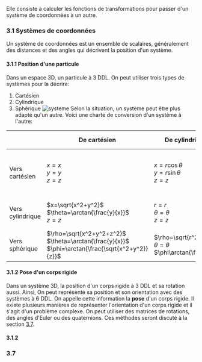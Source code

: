 Elle consiste à calculer les fonctions de transformations pour passer d'un système de coordonnées à un autre.

### 3.1 Systèmes de coordonnées
Un système de coordonnées est un ensemble de scalaires, généralement des distances et des angles qui décrivent la position d'un système.
#### 3.1.1 Position d'une particule
Dans un espace 3D, un particule à 3 DDL. On peut utiliser trois types de systèmes pour la décrire:
1. Cartésien
2. Cylindrique
3. Sphérique
![systeme](Images/systemes.png)
Selon la situation, un système peut être plus adapté qu'un autre. Voici une charte de conversion d'un système à l'autre:

|                  | De cartésien                                                                                           | De cylindrique                                                    | De sphérique                                                                           |
| ---------------- | ------------------------------------------------------------------------------------------------------ | ----------------------------------------------------------------- | -------------------------------------------------------------------------------------- |
| Vers cartésien   | $x=x$<br>$y=y$<br>$z=z$                                                                                | $x=r\cos{\theta}$<br>$y=r\sin{\theta}$<br>$z=z$                   | $x=\rho\sin{\phi}\cos{\theta}$<br>$y=\rho\sin{\phi}\cos{\theta}$<br>$z=\rho\cos{\phi}$ |
| Vers cylindrique | $x=\sqrt{x^2+y^2}$<br>$\theta=\arctan{\frac{y}{x}}$<br>$z=z$                                           | $r=r$<br>$\theta=\theta$<br>$z=z$                                 | $r=\rho\sin{\phi}$<br>$\theta=\theta$<br>$z=\rho\cos{\phi}$                            |
| Vers sphérique   | $\rho=\sqrt{x^2+y^2+z^2}$<br>$\theta=\arctan{\frac{y}{x}}$<br>$\phi=\arctan{\frac{\sqrt{x^2+y^2}}{z}}$ | $\rho=\sqrt{r^2+z^2}$<br>$\theta=\theta$<br>$\phi\arctan{\frac{}} | $\rho=\rho$<br>$\theta=\theta$<br>$\phi=\phi$                                          |



#### 3.1.2 Pose d'un corps rigide
Dans un système 3D, la position d'un corps rigide à 3 DDL et sa rotation aussi. Ainsi, On peut représenté sa position et son orientation avec des systèmes à 6 DDL. On appelle cette information la **pose** d'un corps rigide. Il existe plusieurs manières de représenter l'orientation d'un corps rigide et il s'agit d'un problème complexe. On peut utiliser des matrices de rotations, des angles d'Euler ou des quaternions. Ces méthodes seront discuté à la section [3.7](#3.7).
#### 3.1.2 
### 3.7